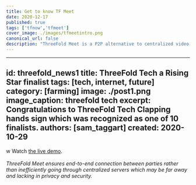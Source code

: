 ```yaml
---
title: Get to know TF Meet
date: 2020-12-17
published: true
tags: ['tfnow','tfmeet']
cover_image: ./images/tfmeetintro.png
canonical_url: false
description: "ThreeFold Meet is a P2P alternative to centralized video conferencing solutions."
---
```


---
id: threefold_news1
title: ThreeFold Tech a Rising Star finalist
tags: [tech, internet, future]
category: [farming]
image: ./post1.png
image_caption: threefold tech
excerpt: Congratulations to ThreeFold Tech Clapping hands sign which was recognized as one of 10 finalists.
authors: [sam_taggart]
created: 2020-10-29
---
w
Watch [the live demo](https://www.youtube.com/watch?v=C7BH_o9JbW0&t=815s).
<br/>
<br/>
*ThreeFold Meet ensures end-to-end connection between parties rather than inefficiently going through centralized servers which may be far away and lacking in privacy and security.*
